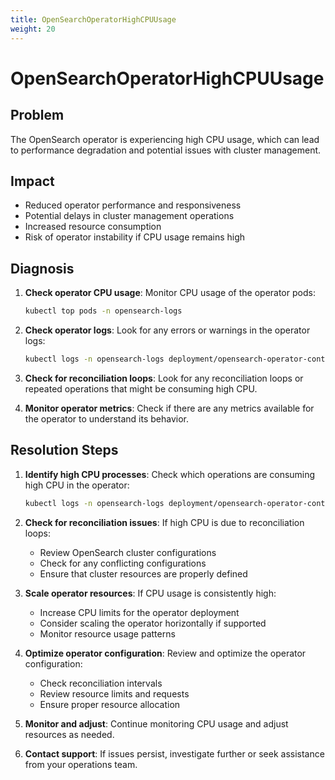 ```yaml
---
title: OpenSearchOperatorHighCPUUsage
weight: 20
---
```


# OpenSearchOperatorHighCPUUsage

## Problem

The OpenSearch operator is experiencing high CPU usage, which can lead to performance degradation and potential issues with cluster management.

## Impact

- Reduced operator performance and responsiveness
- Potential delays in cluster management operations
- Increased resource consumption
- Risk of operator instability if CPU usage remains high

## Diagnosis

1. **Check operator CPU usage**: Monitor CPU usage of the operator pods:

   ```bash
   kubectl top pods -n opensearch-logs
   ```

2. **Check operator logs**: Look for any errors or warnings in the operator logs:

   ```bash
   kubectl logs -n opensearch-logs deployment/opensearch-operator-controller-manager
   ```

3. **Check for reconciliation loops**: Look for any reconciliation loops or repeated operations that might be consuming high CPU.

4. **Monitor operator metrics**: Check if there are any metrics available for the operator to understand its behavior.

## Resolution Steps

1. **Identify high CPU processes**: Check which operations are consuming high CPU in the operator:

   ```bash
   kubectl logs -n opensearch-logs deployment/opensearch-operator-controller-manager --tail=100
   ```

2. **Check for reconciliation issues**: If high CPU is due to reconciliation loops:
   - Review OpenSearch cluster configurations
   - Check for any conflicting configurations
   - Ensure that cluster resources are properly defined

3. **Scale operator resources**: If CPU usage is consistently high:
   - Increase CPU limits for the operator deployment
   - Consider scaling the operator horizontally if supported
   - Monitor resource usage patterns

4. **Optimize operator configuration**: Review and optimize the operator configuration:
   - Check reconciliation intervals
   - Review resource limits and requests
   - Ensure proper resource allocation

5. **Monitor and adjust**: Continue monitoring CPU usage and adjust resources as needed.

6. **Contact support**: If issues persist, investigate further or seek assistance from your operations team.

